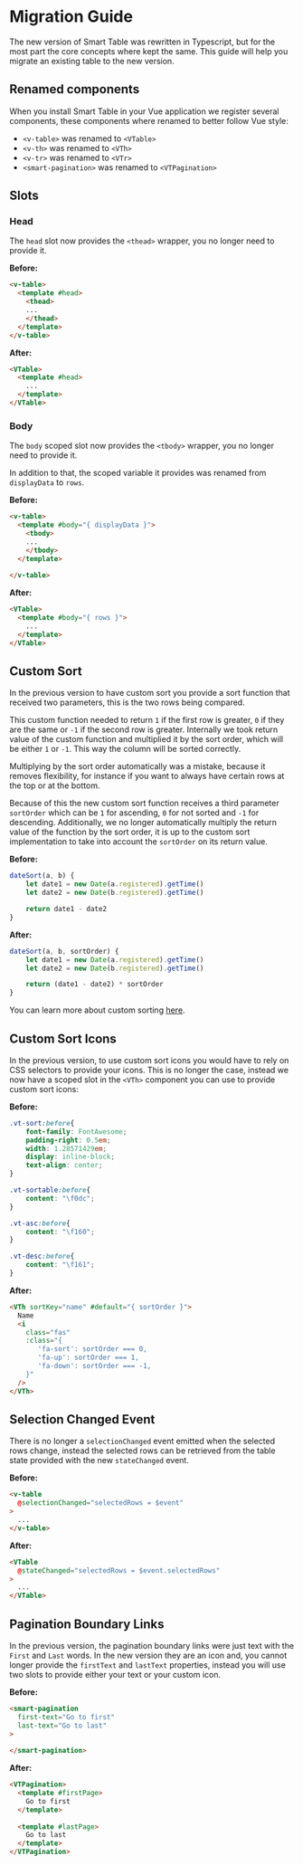 # Migration Guide

The new version of Smart Table was rewritten in Typescript, but for the most part the core concepts where kept the same.
This guide will help you migrate an existing table to the new version.

## Renamed components
When you install Smart Table in your Vue application we register several components,
these components where renamed to better follow Vue style:

- `<v-table>` was renamed to `<VTable>`
- `<v-th>` was renamed to `<VTh>`
- `<v-tr>` was renamed to `<VTr>`
- `<smart-pagination>` was renamed to `<VTPagination>`

## Slots
### Head
The `head` slot now provides the `<thead>` wrapper, you no longer need to provide it.

**Before:**
```html
<v-table>
  <template #head>
    <thead>
    ...
    </thead>
  </template>
</v-table>
```

**After:**
```html
<VTable>
  <template #head>
    ...
  </template>
</VTable>
```

### Body
The `body` scoped slot now provides the `<tbody>` wrapper, you no longer need to provide it. 

In addition to that, the scoped variable it provides was renamed from `displayData` to `rows`.

**Before:**
```html
<v-table>
  <template #body="{ displayData }">
    <tbody>
    ...
    </tbody>
  </template>
  
</v-table>
```

**After:**
```html
<VTable>
  <template #body="{ rows }">
    ...
  </template>
</VTable>
```

## Custom Sort
In the previous version to have custom sort you provide a sort function that received two parameters, 
this is the two rows being compared.

This custom function needed to return `1` if the first row is greater, `0` if they are the same or `-1` if the second row is greater.
Internally we took return value of the custom function and multiplied it by the sort order, 
which will be either `1` or `-1`. This way the column will be sorted correctly.

Multiplying by the sort order automatically was a mistake, because it removes flexibility, 
for instance if you want to always have certain rows at the top or at the bottom.

Because of this the new custom sort function receives a third parameter `sortOrder` 
which can be `1` for ascending, `0` for not sorted and `-1` for descending.
Additionally, we no longer automatically multiply the return value of the function by the sort order, 
it is up to the custom sort implementation to take into account the `sortOrder` on its return value.

**Before:**
```js
dateSort(a, b) {
    let date1 = new Date(a.registered).getTime()
    let date2 = new Date(b.registered).getTime()

    return date1 - date2
}
```
**After:**
```js
dateSort(a, b, sortOrder) {
    let date1 = new Date(a.registered).getTime()
    let date2 = new Date(b.registered).getTime()

    return (date1 - date2) * sortOrder
}
```

You can learn more about custom sorting [here](/sorting.md#custom-sort).

## Custom Sort Icons
In the previous version, to use custom sort icons you would have to rely on CSS selectors to provide your icons.
This is no longer the case, instead we now have a scoped slot in the `<VTh>` component you can use to provide custom sort icons:

**Before:**
```css
.vt-sort:before{
    font-family: FontAwesome;
    padding-right: 0.5em;
    width: 1.28571429em;
    display: inline-block;
    text-align: center;
}

.vt-sortable:before{
    content: "\f0dc";
}

.vt-asc:before{
    content: "\f160";
}

.vt-desc:before{
    content: "\f161";
}
```

**After:**
```html
<VTh sortKey="name" #default="{ sortOrder }">
  Name
  <i 
    class="fas" 
    :class="{ 
       'fa-sort': sortOrder === 0, 
       'fa-up': sortOrder === 1, 
       'fa-down': sortOrder === -1, 
    }"
  />
</VTh>
```

## Selection Changed Event
There is no longer a `selectionChanged` event emitted when the selected rows change, 
instead the selected rows can be retrieved from the table state provided with the new `stateChanged` event.

**Before:**
```html
<v-table
  @selectionChanged="selectedRows = $event"
>
  ...
</v-table>
```

**After:**
```html
<VTable
  @stateChanged="selectedRows = $event.selectedRows"
>
  ...
</VTable>
```

## Pagination Boundary Links
In the previous version, the pagination boundary links were just text with the `First` and `Last` words.
In the new version they are an icon and, you cannot longer provide the `firstText` and `lastText` properties, instead you
will use two slots to provide either your text or your custom icon.

**Before:**
```html
<smart-pagination
  first-text="Go to first"
  last-text="Go to last"
>
  
</smart-pagination>
```

**After:**
```html
<VTPagination>
  <template #firstPage>
    Go to first
  </template>
  
  <template #lastPage>
    Go to last
  </template>
</VTPagination>
```

